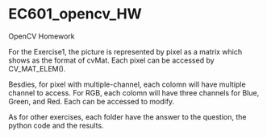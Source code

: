 # EC601_opencv_HW
OpenCV Homework

For the Exercise1, the picture is represented by pixel as a matrix which shows as the format of cvMat. Each pixel can be accessed by CV_MAT_ELEM().

Besdies, for pixel with multiple-channel, each colomn will have multiple channel to access. For RGB, each colomn will have three channels for Blue, Green, and Red. Each can be accessed to modify.

As for other exercises, each folder have the answer to the question, the python code and the results. 
